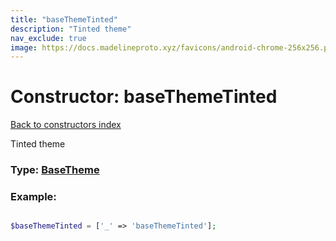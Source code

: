 ```yaml
---
title: "baseThemeTinted"
description: "Tinted theme"
nav_exclude: true
image: https://docs.madelineproto.xyz/favicons/android-chrome-256x256.png
---
```

# Constructor: baseThemeTinted  
[Back to constructors index](/API_docs/constructors/index.html)



Tinted theme




### Type: [BaseTheme](/API_docs/types/BaseTheme.html)


### Example:

```php

$baseThemeTinted = ['_' => 'baseThemeTinted'];
```  
